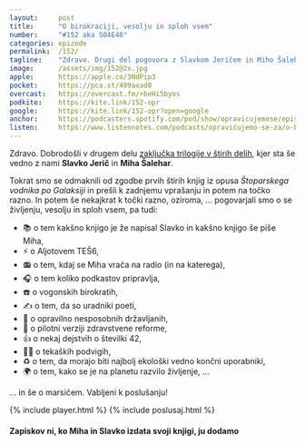 ```yaml
---
layout: 	post
title:  	"O birokraciji, vesolju in sploh vsem"
number: 	"#152 aka S04E46"
categories:	epizode
permalink:	/152/
tagline: 	"Zdravo. Drugi del pogovora z Slavkom Jeričem in Miho Šaleharjem, kjer obdelamo teme od birokracije do vesolja, od radia do življenja."
image:		/assets/img/152@2x.jpg
apple:		https://apple.co/3NdPip3
pocket:		https://pca.st/409axad8
overcast:	https://overcast.fm/+beHi5byos
podkite:	https://kite.link/152-opr
google:		https://kite.link/152-opr?open=google
anchor:		https://podcasters.spotify.com/pod/show/opravicujemose/episodes/Zakljuek-trilogije-v-tirih-delih-e22fumr
listen:		https://www.listennotes.com/podcasts/opravičujemo-se-za/o-birokraciji-vesolju-in-CKrsBTwZoq7/embed/
---
```


Zdravo. Dobrodošli v drugem delu [zaključka trilogije v štirih delih](../151/), kjer sta še vedno z nami **Slavko Jerič** in **Miha Šalehar**.

Tokrat smo se odmaknili od zgodbe prvih štirih knjig iz opusa _Štoparskega vodnika po Galaksiji_ in prešli k zadnjemu vprašanju in potem na točko razno. In potem še nekajkrat k točki razno, oziroma, ... pogovarjali smo o se življenju, vesolju in sploh vsem,  pa tudi:

- 📚 o tem kakšno knjigo je že napisal Slavko in kakšno knjigo še piše Miha, 
- ⚡️ o Aljotovem TEŠ6, 
- 📻 o tem, kdaj se Miha vrača na radio (in na katerega),
- 🎧 o tem koliko podkastov pripravlja, 
- ☎️ o vogonskih birokratih, 
- ✍️ o tem, da so uradniki poeti,
- 👥 o opravilno nesposobnih državljanih,
- 🏥 o pilotni verziji zdravstvene reforme,
- 👍 o nekaj dejstvih o številki 42,
- 🏃‍♂️ o tekaških podvigih,
- ♻️ o tem, da morajo biti najbolj ekološki vedno končni uporabniki,
- 🌍 o tem, kako se je na planetu razvilo življenje, ...

... in še o marsičem. Vabljeni k poslušanju!

{% include player.html %}
{% include poslusaj.html %}

<!--break-->

#### Zapiskov ni, ko Miha in Slavko izdata svoji knjigi, ju dodamo